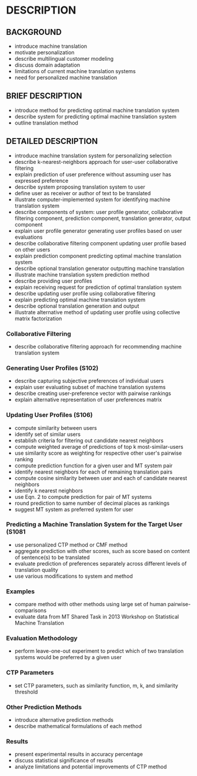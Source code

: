 # DESCRIPTION

## BACKGROUND

- introduce machine translation
- motivate personalization
- describe multilingual customer modeling
- discuss domain adaptation
- limitations of current machine translation systems
- need for personalized machine translation

## BRIEF DESCRIPTION

- introduce method for predicting optimal machine translation system
- describe system for predicting optimal machine translation system
- outline translation method

## DETAILED DESCRIPTION

- introduce machine translation system for personalizing selection
- describe k-nearest-neighbors approach for user-user collaborative filtering
- explain prediction of user preference without assuming user has expressed preference
- describe system proposing translation system to user
- define user as receiver or author of text to be translated
- illustrate computer-implemented system for identifying machine translation system
- describe components of system: user profile generator, collaborative filtering component, prediction component, translation generator, output component
- explain user profile generator generating user profiles based on user evaluations
- describe collaborative filtering component updating user profile based on other users
- explain prediction component predicting optimal machine translation system
- describe optional translation generator outputting machine translation
- illustrate machine translation system prediction method
- describe providing user profiles
- explain receiving request for prediction of optimal translation system
- describe updating user profile using collaborative filtering
- explain predicting optimal machine translation system
- describe optional translation generation and output
- illustrate alternative method of updating user profile using collective matrix factorization

### Collaborative Filtering

- describe collaborative filtering approach for recommending machine translation system

### Generating User Profiles (S102)

- describe capturing subjective preferences of individual users
- explain user evaluating subset of machine translation systems
- describe creating user-preference vector with pairwise rankings
- explain alternative representation of user preferences matrix

### Updating User Profiles (S106)

- compute similarity between users
- identify set of similar users
- establish criteria for filtering out candidate nearest neighbors
- compute weighted average of predictions of top k most-similar-users
- use similarity score as weighting for respective other user's pairwise ranking
- compute prediction function for a given user and MT system pair
- identify nearest neighbors for each of remaining translation pairs
- compute cosine similarity between user and each of candidate nearest neighbors
- identify k nearest neighbors
- use Eqn. 2 to compute prediction for pair of MT systems
- round prediction to same number of decimal places as rankings
- suggest MT system as preferred system for user

### Predicting a Machine Translation System for the Target User (S1081

- use personalized CTP method or CMF method
- aggregate prediction with other scores, such as score based on content of sentence(s) to be translated
- evaluate prediction of preferences separately across different levels of translation quality
- use various modifications to system and method

### Examples

- compare method with other methods using large set of human pairwise-comparisons
- evaluate data from MT Shared Task in 2013 Workshop on Statistical Machine Translation

### Evaluation Methodology

- perform leave-one-out experiment to predict which of two translation systems would be preferred by a given user

### CTP Parameters

- set CTP parameters, such as similarity function, m, k, and similarity threshold

### Other Prediction Methods

- introduce alternative prediction methods
- describe mathematical formulations of each method

### Results

- present experimental results in accuracy percentage
- discuss statistical significance of results
- analyze limitations and potential improvements of CTP method


